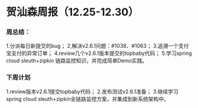 # 贺汕森周报（12.25-12.30）
### 周总结：
1.分派每日新提交的bug；
2,解决v2.6.1问题：#1038、#1063；
3.追溯一个支付宝支付的异常订单；
4.review几个v2.6.1版本提交的topbaby代码；
5.学习spring cloud sleuth+zipkin 链路监控知识，并完成简单Demo实践。
### 下周计划
1.review版本v2.6.1提交topbaby代码；
2.发布测试v2.6.1准备；
3.继续学习spring cloud sleuth+zipkin全链路监控方案，并集成到新系统架构中。

